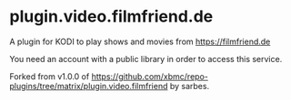 # plugin.video.filmfriend.de

A plugin for KODI to play shows and movies from https://filmfriend.de

You need an account with a public library in order to access this service.

Forked from v1.0.0 of https://github.com/xbmc/repo-plugins/tree/matrix/plugin.video.filmfriend by sarbes.